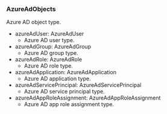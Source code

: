 ### AzureAdObjects
Azure AD object type.

- azureAdUser: AzureAdUser
  - Azure AD user type.
- azureAdGroup: AzureAdGroup
  - Azure AD group type.
- azureAdRole: AzureAdRole
  - Azure AD role type.
- azureAdApplication: AzureAdApplication
  - Azure AD application type.
- azureAdServicePrincipal: AzureAdServicePrincipal
  - Azure AD service principal type.
- azureAdAppRoleAssignment: AzureAdAppRoleAssignment
  - Azure AD app role assignment type.
